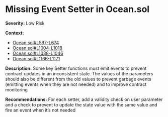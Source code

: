 # Missing Event Setter in Ocean.sol

**Severity:** Low Risk  

**Context:**
- [Ocean.sol#L597-L674](https://github.com/code-423n4/2023-11-shellprotocol/blob/main/src/ocean/Ocean.sol#L597-L674)
- [Ocean.sol#L1004-L1018](https://github.com/code-423n4/2023-11-shellprotocol/blob/main/src/ocean/Ocean.sol#L1004-L1018)
- [Ocean.sol#L1038-L1046](https://github.com/code-423n4/2023-11-shellprotocol/blob/main/src/ocean/Ocean.sol#L1038-L1046)
- [Ocean.sol#L1166-L1171](https://github.com/code-423n4/2023-11-shellprotocol/blob/main/src/ocean/Ocean.sol#L1166-L1171)

**Description:** Some key Setter functions must emit events to prevent contract updates in an inconsistent state. The values of the parameters should also be different from the old values to prevent garbage events (emitting events when they are not needed) and to improve contract monitoring

**Recommendations:** For each setter, add a validity check on user parameter and a check to prevent to update the state value with the same value and fire an event when it’s not needed